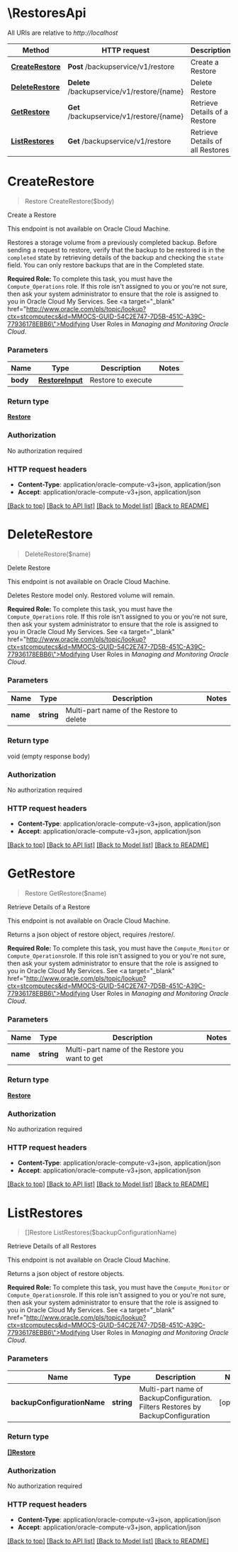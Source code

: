 # \RestoresApi

All URIs are relative to *http://localhost*

Method | HTTP request | Description
------------- | ------------- | -------------
[**CreateRestore**](RestoresApi.md#CreateRestore) | **Post** /backupservice/v1/restore | Create a Restore
[**DeleteRestore**](RestoresApi.md#DeleteRestore) | **Delete** /backupservice/v1/restore/{name} | Delete Restore
[**GetRestore**](RestoresApi.md#GetRestore) | **Get** /backupservice/v1/restore/{name} | Retrieve Details of a Restore
[**ListRestores**](RestoresApi.md#ListRestores) | **Get** /backupservice/v1/restore | Retrieve Details of all Restores


# **CreateRestore**
> Restore CreateRestore($body)

Create a Restore

This endpoint is not available on Oracle Cloud Machine.<p>Restores a storage volume from a previously completed backup. Before sending a request to restore, verify that the backup to be restored is in the <code>completed</code> state by retrieving details of the backup and checking the <code>state</code> field. You can only restore backups that are in the Completed state.<p><b>Required Role: </b>To complete this task, you must have the <code>Compute_Operations</code> role. If this role isn't assigned to you or you're not sure, then ask your system administrator to ensure that the role is assigned to you in Oracle Cloud My Services. See <a target=\"_blank\" href=\"http://www.oracle.com/pls/topic/lookup?ctx=stcomputecs&id=MMOCS-GUID-54C2E747-7D5B-451C-A39C-77936178EBB6\">Modifying User Roles</a> in <em>Managing and Monitoring Oracle Cloud</em>.


### Parameters

Name | Type | Description  | Notes
------------- | ------------- | ------------- | -------------
 **body** | [**RestoreInput**](RestoreInput.md)| Restore to execute | 

### Return type

[**Restore**](Restore.md)

### Authorization

No authorization required

### HTTP request headers

 - **Content-Type**: application/oracle-compute-v3+json, application/json
 - **Accept**: application/oracle-compute-v3+json, application/json

[[Back to top]](#) [[Back to API list]](../README.md#documentation-for-api-endpoints) [[Back to Model list]](../README.md#documentation-for-models) [[Back to README]](../README.md)

# **DeleteRestore**
> DeleteRestore($name)

Delete Restore

This endpoint is not available on Oracle Cloud Machine.<p>Deletes Restore model only. Restored volume will remain.<p><b>Required Role: </b>To complete this task, you must have the <code>Compute_Operations</code> role. If this role isn't assigned to you or you're not sure, then ask your system administrator to ensure that the role is assigned to you in Oracle Cloud My Services. See <a target=\"_blank\" href=\"http://www.oracle.com/pls/topic/lookup?ctx=stcomputecs&id=MMOCS-GUID-54C2E747-7D5B-451C-A39C-77936178EBB6\">Modifying User Roles</a> in <em>Managing and Monitoring Oracle Cloud</em>.


### Parameters

Name | Type | Description  | Notes
------------- | ------------- | ------------- | -------------
 **name** | **string**| Multi-part name of the Restore to delete | 

### Return type

void (empty response body)

### Authorization

No authorization required

### HTTP request headers

 - **Content-Type**: application/oracle-compute-v3+json, application/json
 - **Accept**: application/oracle-compute-v3+json, application/json

[[Back to top]](#) [[Back to API list]](../README.md#documentation-for-api-endpoints) [[Back to Model list]](../README.md#documentation-for-models) [[Back to README]](../README.md)

# **GetRestore**
> Restore GetRestore($name)

Retrieve Details of a Restore

This endpoint is not available on Oracle Cloud Machine.<p>Returns a json object of restore object, requires /restore/<PathName>.<p><b>Required Role: </b>To complete this task, you must have the <code>Compute_Monitor</code> or <code>Compute_Operations</code>role. If this role isn't assigned to you or you're not sure, then ask your system administrator to ensure that the role is assigned to you in Oracle Cloud My Services. See <a target=\"_blank\" href=\"http://www.oracle.com/pls/topic/lookup?ctx=stcomputecs&id=MMOCS-GUID-54C2E747-7D5B-451C-A39C-77936178EBB6\">Modifying User Roles</a> in <em>Managing and Monitoring Oracle Cloud</em>.


### Parameters

Name | Type | Description  | Notes
------------- | ------------- | ------------- | -------------
 **name** | **string**| Multi-part name of the Restore you want to get | 

### Return type

[**Restore**](Restore.md)

### Authorization

No authorization required

### HTTP request headers

 - **Content-Type**: application/oracle-compute-v3+json, application/json
 - **Accept**: application/oracle-compute-v3+json, application/json

[[Back to top]](#) [[Back to API list]](../README.md#documentation-for-api-endpoints) [[Back to Model list]](../README.md#documentation-for-models) [[Back to README]](../README.md)

# **ListRestores**
> []Restore ListRestores($backupConfigurationName)

Retrieve Details of all Restores

This endpoint is not available on Oracle Cloud Machine.<p>Returns a json object of restore objects.<p><b>Required Role: </b>To complete this task, you must have the <code>Compute_Monitor</code> or <code>Compute_Operations</code>role. If this role isn't assigned to you or you're not sure, then ask your system administrator to ensure that the role is assigned to you in Oracle Cloud My Services. See <a target=\"_blank\" href=\"http://www.oracle.com/pls/topic/lookup?ctx=stcomputecs&id=MMOCS-GUID-54C2E747-7D5B-451C-A39C-77936178EBB6\">Modifying User Roles</a> in <em>Managing and Monitoring Oracle Cloud</em>.


### Parameters

Name | Type | Description  | Notes
------------- | ------------- | ------------- | -------------
 **backupConfigurationName** | **string**| Multi-part name of BackupConfiguration. Filters Restores by BackupConfiguration | [optional] 

### Return type

[**[]Restore**](Restore.md)

### Authorization

No authorization required

### HTTP request headers

 - **Content-Type**: application/oracle-compute-v3+json, application/json
 - **Accept**: application/oracle-compute-v3+json, application/json

[[Back to top]](#) [[Back to API list]](../README.md#documentation-for-api-endpoints) [[Back to Model list]](../README.md#documentation-for-models) [[Back to README]](../README.md)

